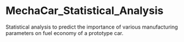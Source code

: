 # MechaCar_Statistical_Analysis
Statistical analysis to predict the importance of various manufacturing parameters on fuel economy of a prototype car.
